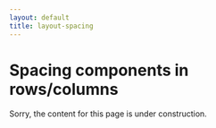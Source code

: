 ```yaml
---
layout: default
title: layout-spacing
---
```


# Spacing components in rows/columns

Sorry, the content for this page is under construction.
